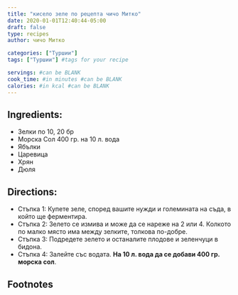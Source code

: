 ```yaml
---
title: "кисело зеле по рецепта чичо Митко"
date: 2020-01-01T12:40:44-05:00
draft: false
type: recipes
author: чичо Митко

categories: ["Туршии"]
tags: ["Туршии"] #tags for your recipe

servings: #can be BLANK
cook_time: #in minutes #can be BLANK
calories: #in kcal #can be BLANK
---
```

## Ingredients:
- Зелки по 10, 20 бр
- Морска Сол 400 гр. на 10 л. вода
- Ябълки
- Царевица
- Хрян
- Дюля

## Directions:
- Стъпка 1: Купете зеле, според вашите нужди и големината на съда, в който ще ферментира.
- Стъпка 2: Зелето се измива и може да се нареже на 2 или 4. Колкото по малко място има между зелките, толкова по-добре.
- Стъпка 3: Подредете зелето и останалите плодове и зеленчуци в бидона.
- Стъпка 4: Залейте със водата. **На 10 л. вода да се добави 400 гр. морска сол**.

## Footnotes
